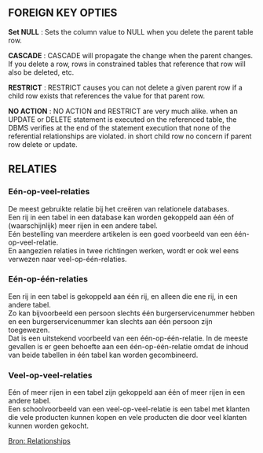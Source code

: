 FOREIGN KEY OPTIES
-------------------

**Set NULL** : Sets the column value to NULL when you delete the parent table row.

**CASCADE** : CASCADE will propagate the change when the parent changes. If you delete a row, rows in constrained tables that reference that row will also be deleted, etc.

**RESTRICT** : RESTRICT causes you can not delete a given parent row if a child row exists that references the value for that parent row.

**NO ACTION** : NO ACTION and RESTRICT are very much alike. when an UPDATE or DELETE statement is executed on the referenced table, the DBMS verifies at the end of the statement execution that none of the referential relationships are violated. in short child row no concern if parent row delete or update.


RELATIES
---------

### Eén-op-veel-relaties

De meest gebruikte relatie bij het creëren van relationele databases.  
Een rij in een tabel in een database kan worden gekoppeld aan één of (waarschijnlijk) meer rijen in een andere tabel.  
Eén bestelling van meerdere artikelen is een goed voorbeeld van een één-op-veel-relatie.  
En aangezien relaties in twee richtingen werken, wordt er ook wel eens verwezen naar veel-op-één-relaties.

### Eén-op-één-relaties

Een rij in een tabel is gekoppeld aan één rij, en alleen die ene rij, in een andere tabel.  
Zo kan bijvoorbeeld een persoon slechts één burgerservicenummer hebben en een burgerservicenummer kan slechts aan één persoon zijn toegewezen.  
Dat is een uitstekend voorbeeld van een één-op-één-relatie. 
In de meeste gevallen is er geen behoefte aan een één-op-één-relatie omdat de inhoud van beide tabellen in één tabel kan worden gecombineerd.

### Veel-op-veel-relaties

Eén of meer rijen in een tabel zijn gekoppeld aan één of meer rijen in een andere tabel.  
Een schoolvoorbeeld van een veel-op-veel-relatie is een tabel met klanten die vele producten kunnen kopen en vele producten die door veel klanten kunnen worden gekocht.

[Bron: Relationships](http://www.filemaker.com/nl/support/relationships.html)